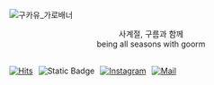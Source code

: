 ![구카유_가로배너](https://github.com/9oormthon-univ/.github/assets/78739194/09f1a780-35ba-4a98-8310-7509aad65d7d)

<div align="center">
사계절, 구름과 함께 <br/>
being all seasons with goorm <br/> <br/>
</div>

<div align="center">
  <p style="display: flex; align-items: center; gap: 10px;">
    <a href="https://hits.seeyoufarm.com">
      <img src="https://hits.seeyoufarm.com/api/count/incr/badge.svg?url=https%3A%2F%2Fgithub.com%2F9oormthon-univ-dmu&count_bg=%2385ADFD&title_bg=%23555555&icon=&icon_color=%23E7E7E7&title=hits&edge_flat=false" alt="Hits">
    </a>
    <img src="https://img.shields.io/badge/9oormthon-Univ?style=flat-square&link=https%3A%2F%2F9oormthon.university%2F" alt="Static Badge">
    <a href="https://www.instagram.com/9oormthonuniv.dmu" target="_blank">
      <img src="https://img.shields.io/badge/instagram-E4405F?style=flat-square&logo=Instagram&logoColor=white" alt="Instagram">
    </a>
    <a href="mailto:9oormthonuniv.dmu@gmail.com">
      <img src="https://img.shields.io/badge/Gmail-d14836?style=flat-square&logo=Gmail&logoColor=white&link=mailto:9oormthonuniv.dmu@gmail.com" alt="Mail">
    </a>
  </p>
</div>

